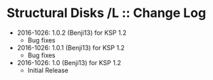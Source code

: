 # Structural Disks /L :: Change Log

* 2016-1026: 1.0.2 (Benji13) for KSP 1.2
	+ Bug fixes
* 2016-1026: 1.0.1 (Benji13) for KSP 1.2
	+ Bug fixes
* 2016-1026: 1.0 (Benji13) for KSP 1.2
	+ Initial Release
